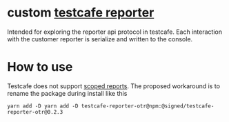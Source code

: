 # custom [testcafe reporter][testcafe-reporter]

Intended for exploring the reporter api protocol in testcafe.
Each interaction with the customer reporter is serialize and written to the console.

# How to use

Testcafe does not support [scoped reports](https://github.com/DevExpress/testcafe/issues/4692#issuecomment-578790454).
The proposed workaround is to rename the package during install like this

```shell
yarn add -D yarn add -D testcafe-reporter-otr@npm:@signed/testcafe-reporter-otr@0.2.3
```

[testcafe-reporter]: https://testcafe.io/documentation/402810/guides/extend-testcafe/reporter-plugin
